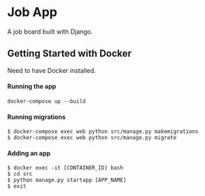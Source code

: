 # Job App

A job board built with Django.

## Getting Started with Docker
Need to have Docker installed. 

#### Running the app
```
docker-compose up --build
```

#### Running migrations
```
$ docker-compose exec web python src/manage.py makemigrations
$ docker-compose exec web python src/manage.py migrate
```

#### Adding an app
```
$ docker exec -it [CONTAINER_ID] bash
$ cd src
$ python manage.py startapp [APP_NAME]
$ exit
```
